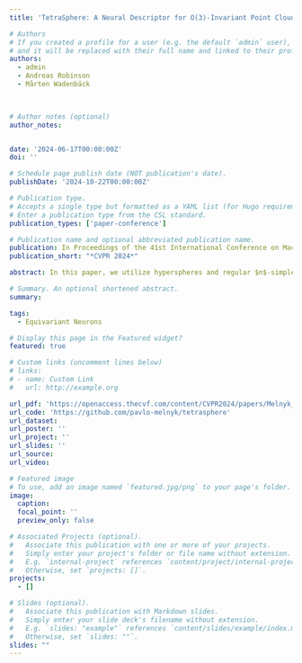 ```yaml
---
title: 'TetraSphere: A Neural Descriptor for O(3)-Invariant Point Cloud Analysis'

# Authors
# If you created a profile for a user (e.g. the default `admin` user), write the username (folder name) here
# and it will be replaced with their full name and linked to their profile.
authors:
  - admin
  - Andreas Robinson
  - Mårten Wadenbäck

 

# Author notes (optional)
author_notes:


date: '2024-06-17T00:00:00Z'
doi: ''

# Schedule page publish date (NOT publication's date).
publishDate: '2024-10-22T00:00:00Z'

# Publication type.
# Accepts a single type but formatted as a YAML list (for Hugo requirements).
# Enter a publication type from the CSL standard.
publication_types: ['paper-conference']

# Publication name and optional abbreviated publication name.
publication: In Proceedings of the 41st International Conference on Machine Learning
publication_short: "*CVPR 2024*"

abstract: In this paper, we utilize hyperspheres and regular $n$-simplexes and propose an approach to learning deep features equivariant under the transformations of $n$D reflections and rotations, encompassed by the powerful group of $\text{O}(n)$. Namely, we propose $\text{O}(n)$-equivariant neurons with spherical decision surfaces that generalize to any dimension $n$, which we call **Deep Equivariant Hyperspheres**. We demonstrate how to combine them in a network that directly operates on the basis of the input points and propose an invariant operator based on the relation between two points and a sphere, which as we show, turns out to be a Gram matrix. Using synthetic and real-world data in $n$D, we experimentally verify our theoretical contributions and find that our approach is superior to the competing methods for $\text{O}(n)$-equivariant benchmark datasets (classification and regression), demonstrating a favorable speed/performance trade-off.

# Summary. An optional shortened abstract.
summary: 

tags:
  - Equivariant Neurons

# Display this page in the Featured widget?
featured: true

# Custom links (uncomment lines below)
# links:
# - name: Custom Link
#   url: http://example.org

url_pdf: 'https://openaccess.thecvf.com/content/CVPR2024/papers/Melnyk_TetraSphere_A_Neural_Descriptor_for_O3-Invariant_Point_Cloud_Analysis_CVPR_2024_paper.pdf'
url_code: 'https://github.com/pavlo-melnyk/tetrasphere'
url_dataset: 
url_poster: ''
url_project: ''
url_slides: ''
url_source: 
url_video: 

# Featured image
# To use, add an image named `featured.jpg/png` to your page's folder.
image:
  caption: 
  focal_point: ''
  preview_only: false

# Associated Projects (optional).
#   Associate this publication with one or more of your projects.
#   Simply enter your project's folder or file name without extension.
#   E.g. `internal-project` references `content/project/internal-project/index.md`.
#   Otherwise, set `projects: []`.
projects:
  - []

# Slides (optional).
#   Associate this publication with Markdown slides.
#   Simply enter your slide deck's filename without extension.
#   E.g. `slides: "example"` references `content/slides/example/index.md`.
#   Otherwise, set `slides: ""`.
slides: ""
---
```

